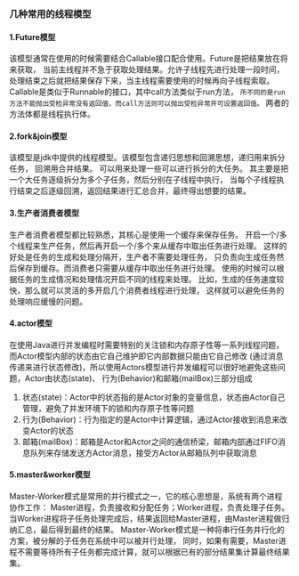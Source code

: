 ### 几种常用的线程模型
#### 1.Future模型
该模型通常在使用的时候需要结合Callable接口配合使用。Future是把结果放在将来获取，
当前主线程并不急于获取处理结果。允许子线程先进行处理一段时间，
处理结束之后就把结果保存下来，当主线程需要使用的时候再向子线程索取。
Callable是类似于Runnable的接口，其中call方法类似于run方法，
`所不同的是run方法不能抛出受检异常没有返回值，而call方法则可以抛出受检异常并可设置返回值。`
两者的方法体都是线程执行体。

#### 2.fork&join模型
该模型是jdk中提供的线程模型。该模型包含递归思想和回溯思想，递归用来拆分任务，
回溯用合并结果。 可以用来处理一些可以进行拆分的大任务。
其主要是把一个大任务逐级拆分为多个子任务，然后分别在子线程中执行，
当每个子线程执行结束之后逐级回溯，返回结果进行汇总合并，最终得出想要的结果。

#### 3.生产者消费者模型
生产者消费者模型都比较熟悉，其核心是使用一个缓存来保存任务。
开启一个/多个线程来生产任务，然后再开启一个/多个来从缓存中取出任务进行处理。
这样的好处是任务的生成和处理分隔开，生产者不需要处理任务，
只负责向生成任务然后保存到缓存。而消费者只需要从缓存中取出任务进行处理。
使用的时候可以根据任务的生成情况和处理情况开启不同的线程来处理。
比如，生成的任务速度较快，那么就可以灵活的多开启几个消费者线程进行处理，
这样就可以避免任务的处理响应缓慢的问题。

#### 4.actor模型
在使用Java进行并发编程时需要特别的关注锁和内存原子性等一系列线程问题，而Actor模型内部的状态由它自己维护即它内部数据只能由它自己修改
(通过消息传递来进行状态修改)，所以使用Actors模型进行并发编程可以很好地避免这些问题，Actor由状态(state)、
行为(Behavior)和邮箱(mailBox)三部分组成
1. 状态(state)：Actor中的状态指的是Actor对象的变量信息，状态由Actor自己管理，避免了并发环境下的锁和内存原子性等问题
2. 行为(Behavior)：行为指定的是Actor中计算逻辑，通过Actor接收到消息来改变Actor的状态
3. 邮箱(mailBox)：邮箱是Actor和Actor之间的通信桥梁，邮箱内部通过FIFO消息队列来存储发送方Actor消息，接受方Actor从邮箱队列中获取消息

#### 5.master&worker模型
 Master-Worker模式是常用的并行模式之一，它的核心思想是，系统有两个进程协作工作：
 Master进程，负责接收和分配任务；Worker进程，负责处理子任务。
 当Worker进程将子任务处理完成后，结果返回给Master进程，由Master进程做归纳汇总，最后得到最终的结果。
 Master-Worker模式是一种将串行任务并行化的方案，被分解的子任务在系统中可以被并行处理，
 同时，如果有需要，Master进程不需要等待所有子任务都完成计算，就可以根据已有的部分结果集计算最终结果集。
